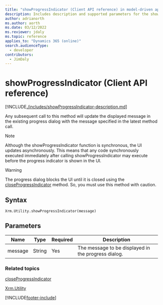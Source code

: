 ```yaml
---
title: "showProgressIndicator (Client API reference) in model-driven apps| MicrosoftDocs"
description: Includes description and supported parameters for the showProgressIndicator method.
author: adrianorth
ms.author: aorth
ms.date: 03/12/2022
ms.reviewer: jdaly
ms.topic: reference
applies_to: "Dynamics 365 (online)"
search.audienceType: 
  - developer
contributors:
  - JimDaly
---
```

# showProgressIndicator (Client API reference)



[!INCLUDE[./includes/showProgressIndicator-description.md](./includes/showProgressIndicator-description.md)]

Any subsequent call to this method will update the displayed message in the existing progress dialog with the message specified in the latest method call.

>[!NOTE]
>Although the showProgressIndicator function is synchronous, the UI updates asynchronously. This means that any code synchronously executed immediately after calling showProgressIndicator may execute before the progress indicator is shown in the UI.

>[!WARNING]
>The progress dialog blocks the UI until it is closed using the [closeProgressIndicator](closeProgressIndicator.md) method. So, you must use this method with caution.

## Syntax

`Xrm.Utility.showProgressIndicator(message)`

## Parameters 

|Name |Type |Required |Description |
|---|---|---|---|
|message|String|Yes|The message to be displayed in the progress dialog.|



### Related topics

[closeProgressIndicator](closeProgressIndicator.md)

[Xrm.Utility](../xrm-utility.md)  





[!INCLUDE[footer-include](../../../../../includes/footer-banner.md)]
